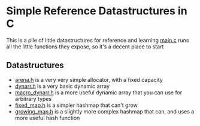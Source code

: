 # Simple Reference Datastructures in C

This is a pile of little datastructures for reference and learning
[main.c](main.c) runs all the little functions they expose, so it's a decent place to start

## Datastructures
- [arena.h](allocators/arena.h) is a very very simple allocator, with a fixed capacity
- [dynarr.h](arrays/dynarr.h) is a very basic dynamic array
- [macro_dynarr.h](arrays/macro_dynarr.h) is a more useful dynamic array that you can use for arbitrary types
- [fixed_map.h](maps/fixed_map.h) is a simpler hashmap that can't grow
- [growing_map.h](maps/growing_map.h) is a slightly more complex hashmap that can, and uses a more useful hash function

